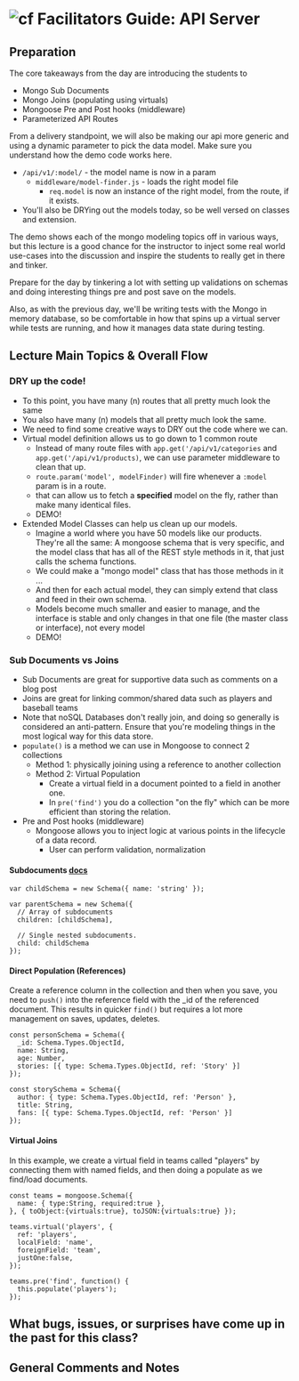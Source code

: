 ![cf](http://i.imgur.com/7v5ASc8.png) Facilitators Guide: API Server
====================================================================

## Preparation
The core takeaways from the day are introducing the students to
* Mongo Sub Documents
* Mongo Joins (populating using virtuals)
* Mongoose Pre and Post hooks (middleware)
* Parameterized API Routes

From a delivery standpoint, we will also be making our api more generic and using a dynamic parameter to pick the data model. Make sure you understand how the demo code works here.

* `/api/v1/:model/` - the model name is now in a param
  * `middleware/model-finder.js` - loads the right model file
    * `req.model` is now an instance of the right model, from the route, if it exists.
* You'll also be DRYing out the models today, so be well versed on classes and extension.

The demo shows each of the mongo modeling topics off in various ways, but this lecture is a good chance for the instructor to inject some real world use-cases into the discussion and inspire the students to really get in there and tinker.

Prepare for the day by tinkering a lot with setting up validations on schemas and doing interesting things pre and post save on the models.

Also, as with the previous day, we'll be writing tests with the Mongo in memory database, so be comfortable in how that spins up a virtual server while tests are running, and how it manages data state during testing.

## Lecture Main Topics & Overall Flow

### DRY up the code!
  * To this point, you have many (n) routes that all pretty much look the same
  * You also have many (n) models that all pretty much look the same.
  * We need to find some creative ways to DRY out the code where we can.
* Virtual model definition allows us to go down to 1 common route
  * Instead of many route files with `app.get('/api/v1/categories` and `app.get('/api/v1/products)`, we can use parameter middleware to clean that up.
  * `route.param('model', modelFinder)` will fire whenever a `:model` param is in a route.
  * that can allow us to fetch a **specified** model on the fly, rather than make many identical files.
  * DEMO!
* Extended Model Classes can help us clean up our models.
  * Imagine a world where you have 50 models like our products. They're all the same: A mongoose schema that is very specific, and the model class that has all of the REST style methods in it, that just calls the schema functions.
  * We could make a "mongo model" class that has those methods in it ...
  * And then for each actual model, they can simply extend that class and feed in their own schema.
  * Models become much smaller and easier to manage, and the interface is stable and only changes in that one file (the master class or interface), not every model
  * DEMO!

### Sub Documents vs Joins
  * Sub Documents are great for supportive data such as comments on a blog post
  * Joins are great for linking common/shared data such as players and baseball teams
* Note that noSQL Databases don't really join, and doing so generally is considered an anti-pattern. Ensure that you're modeling things in the most logical way for this data store.
* `populate()` is a method we can use in Mongoose to connect 2 collections
  * Method 1: physically joining using a reference to another collection
  * Method 2: Virtual Population
    * Create a virtual field in a document pointed to a field in another one.
    * In `pre('find')` you do a collection "on the fly" which can be more efficient than storing the relation.
* Pre and Post hooks (middleware)
  * Mongoose allows you to inject logic at various points in the lifecycle of a data record.
    * User can perform validation, normalization
    
    
#### Subdocuments [docs](https://mongoosejs.com/docs/subdocs.html)
```
var childSchema = new Schema({ name: 'string' });

var parentSchema = new Schema({
  // Array of subdocuments
  children: [childSchema],
  
  // Single nested subdocuments.
  child: childSchema
});
```

#### Direct Population (References)
Create a reference column in the collection and then when you save, you need to `push()` into the reference field with the _id of the referenced document.  This results in quicker `find()` but requires a lot more management on saves, updates, deletes.

```
const personSchema = Schema({
  _id: Schema.Types.ObjectId,
  name: String,
  age: Number,
  stories: [{ type: Schema.Types.ObjectId, ref: 'Story' }]
});

const storySchema = Schema({
  author: { type: Schema.Types.ObjectId, ref: 'Person' },
  title: String,
  fans: [{ type: Schema.Types.ObjectId, ref: 'Person' }]
});
```

#### Virtual Joins

In this example, we create a virtual field in teams called "players" by connecting them with named fields, and then doing a populate as we find/load documents.
```
const teams = mongoose.Schema({
  name: { type:String, required:true },
}, { toObject:{virtuals:true}, toJSON:{virtuals:true} });

teams.virtual('players', {
  ref: 'players',
  localField: 'name',
  foreignField: 'team',
  justOne:false,
});

teams.pre('find', function() {
  this.populate('players');
});

```

## What bugs, issues, or surprises have come up in the past for this class?

## General Comments and Notes
